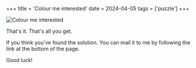 +++
title = 'Colour me interested'
date = 2024-04-05
tags = ['puzzle']
+++

![Colour me interested](/img/blog/2024/4/colour-me-interested/colour-me-interested.svg "Colour me interested")

That's it. That's all you get.

If you think you've found the solution. You can mail it to me by following the link at the bottom of the page.

Good luck!